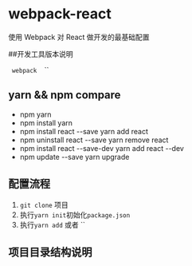 # webpack-react
使用 Webpack 对 React 做开发的最基础配置

##开发工具版本说明

` webpack`
``
``
``

## yarn && npm compare
* npm	yarn
* npm install	yarn
* npm install react --save	yarn add react
* npm uninstall react --save	yarn remove react
* npm install react --save-dev	yarn add react --dev
* npm update --save	yarn upgrade


## 配置流程
1. `git clone` 项目
2. 执行`yarn init`初始化`package.json`
3. 执行`yarn add` 或者 ``
## 项目目录结构说明
